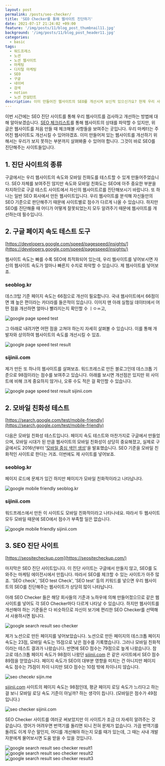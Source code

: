 ```yaml
---
layout: post
permalink: /posts/seo-checker/
title: 'SEO Checker를 통해 웹사이트 진단하기'
date: 2021-07-17 21:24:02 +09:00
feature: '/img/posts/11/blog_post_thumbnail11.jpg'
background: '/img/posts/11/blog_post_header11.jpg'
categories:
  - basic
tags:
  - 워드프레스
  - 노션
  - 노션 웹사이트
  - 마케팅
  - 디지털 마케팅
  - SEO
  - 구글
  - 네이버
  - 검색
  - notion
  - 노션 컨설턴트
description: 이미 만들어진 웹사이트의 SEO를 개선시켜 보신적 있으신가요? 현재 우리 사이트의 SEO는 어느정도 되었고 어떤 개선이 더 필요한지 수치로 파악할 수 있습니다. 구글의 SEO 기준은 매번 바뀌기 때문에 우리 웹사이트와 콘텐트가 최상단을 유지하기 위해서는 웹사이트를 꾸준히 진단하고 개선시켜줄 필요가 있습니다.
---
```

이번 시간에는 SEO 진단 사이트를 통해 우리 웹사이트를 검사하고 개선하는 방법에 대해 알아보겠습니다. [SEO 체크리스트](https://seoblog.kr/posts/seo-checklist/)를 통해 웹사이트의 상태를 파악할 수 있지만, 위 글은 웹사이트를 처음 만들 때 체크해볼 사항들을 보여주는 곳입니다. 우리 마케터는 주어진 웹사이트도 개선시킬 수 있어야겠죠. 이미 만들어져 있는 웹사이트를 개선하기 위해서는 우리가 보지 못하는 부분까지 살펴봐줄 수 있어야 합니다. 그것이 바로 SEO를 진단해주는 사이트들입니다. 

## 1. 진단 사이트의 종류

구글에서는 우리 웹사이트의 속도와 모바일 친화도를 테스트할 수 있게 만들어주었습니다. SEO 자체를 보여주진 않지만 속도와 모바일 친화도는 SEO에 아주 중요한 부분을 차지하므로 구글 테스트 사이트에서 자신의 웹사이트르를 진단해보시기 바랍니다. 또 하나는 일반 SEO 회사에서 만든 웹사이트입니다. 우리 웹사이트를 분석해 자신들만의 SEO 기준으로 판단해주기 때문에 사이트별로 점수가 다르게 나올 수 있습니다. 하지만 SEO를 진단해줄 때 어디가 어떻게 잘못되었는지 모두 알려주기 때문에 웹사이트를 개선하는데 필수입니다.

## 2. 구글 페이지 속도 테스트 도구

[https://developers.google.com/speed/pagespeed/insights/](https://developers.google.com/speed/pagespeed/insights/)

웹사이트 속도는 빠를 수록 SEO에 최적화되어 있는데, 우리 웹사이트를 넣어보시면 자신의 웹사이트 속도가 얼마나 빠른지 수치로 파악할 수 있습니다. 제 웹사이트를 넣어보죠.

### seoblog.kr

데스크탑 기준 페이지 속도는 66점으로 개선이 필요합니다. 국내 웹사이트에서 66점이면 꽤 높은 편이라는 카더라를 들은적이 있습니다. 이미지 맨 아래 실험실 데이터에서 어떤 점을 개선하면 얼마나 빨라지는지 확인할 수 ㅣㅇㅆ고, 

![google page speed test](/img/posts/11/01.png)

그 아래로 내려가면 어떤 점을 고쳐야 하는지 자세히 살펴볼 수 있습니다. 이를 통해 개발자와 상의하여 웹사이트의 속도를 개선시킬 수 있죠.

![google page speed test result](/img/posts/11/02.png)

### sijinii.com

제가 만든 또 하나의 웹사이트를 살펴보죠. 워드프레스로 만든 블로그인데 데스크톱 기준으로 98점이라는 점수를 보여주고 있습니다. 아래를 보시면 개선점은 있지만 위 사이트에 비해 크게 중요하지 않거나, 오류 수도 적은 걸 확인할 수 있습니다. 

![google page speed test result sijinii.com](/img/posts/11/03.png)

## 2. 모바일 친화성 테스트

[https://search.google.com/test/mobile-friendly](https://search.google.com/test/mobile-friendly)

다음은 모바일 친화성 테스트입니다. 페이지 속도 테스트와 마찬가지로 구글에서 만들었으며, 모바일 시대가 된 만큼 웹사이트의 모바일 친화성이 상당히 중요해졌고, 실제로 구글에서도 2016년부터 '[모바일 중심 색인 생성](https://developers.google.com/search/blog/2016/11/mobile-first-indexing)'을 발표했습니다. SEO 기준을 모바일 친화적인 사이트로 한다는 거죠. 이번에도 제 사이트를 넣어보죠.

### seoblog.kr

페이지 로드에 문제가 있긴 하지만 페이지가 모바일 친화적이라고 나타납니다. 

![google mobile friendly seoblog.kr](/img/posts/11/04.png)

### sijinii.com

워드프레스에서 만든 이 사이트도 모바일 친화적이라고 나타나네요. 따라서 두 웹사이트 모두 모바일 때문에 SEO에서 점수가 부족할 일은 없습니다.

![google mobile friendly sijinii.com](/img/posts/11/05.png)

## 3. SEO 진단 사이트

[https://seositecheckup.com](https://seositecheckup.com/)

마지막은 SEO 진단 사이트입니다. 이 진단 사이트는 구글에서 만들지 않고, SEO를 도와주는 마케팅 에이전시에서 만듭니다. 따라서 SEO를 체크할 수 있는 사이트가 아주 많죠. 'SEO check', 'SEO test Check', 'SEO test' 등의 키워드를 넣으면 우리 웹사이트의 SEO를 진단해주는 웹사이트가 상당히 많이 나타납니다. 

아래 SEO Checker 들은 해당 회사들의 기준과 노하우에 의해 만들어졌으므로 같은 웹사이트를 넣어도 각 SEO Checker마다 다르게 나타날 수 있습니다. 하지만 웹사이트를 개선해야 하는 기준들은 다 비슷하므로 자신이 보기에 편리한 SEO Checker를 선택해서 사용하시면 됩니다.

![google search result seo checker](/img/posts/11/06.png)

제가 노션으로 만든 페이지를 넣어보았습니다. 노션으로 만든 페이지의 데스크톱 페이지 속도는 23점, 모바일 속도는 15점으로 낮은 점수를 기록했습니다. 그러나 모바일 친화적이라는 테스트 결과가 나왔습니다. 반면에 SEO 점수는 79점으로 높게 나왔습니다. 참고로 데스크톱 페이지 속도가 98점이 나왔던 [sijinii.com](http://sijinii.com) 은 같은 사이트에서 SEO 점수 89점을 얻었습니다. 페이지 속도가 SEO의 대부분 영향을 미치는 건 아니지만 페이지 속도 점수는 75점이 차이 나지만 SEO 점수는 10점 밖에 차이나지 않습니다.

![seo checekr sijin.me](/img/posts/11/07.png)

[sijinii.com](http://sijinii.com) 사이트의 페이지 속도는 98점인데, 평균 페이지 로딩 속도가 느리다고 하는 걸 보니 모바일 로딩 속도 기준이 아닐까? 하는 생각이 듭니다. (모바일은 점수가 49점입니다.)

![seo checker sijinii.com](/img/posts/11/08.png)

SEO Checker 사이트를 여러곳 써보았지만 이 사이트가 조금 더 자세히 알려주는 것 같습니다. 영어가 어려우면 번역기를 돌리면 되니 전혀 문제가 없습니다. 가끔 번역기를 돌려도 이게 무슨 말인지, 어디를 개선해야 하는지 모를 때가 있는데, 그 때는 사내 개발자분에게 물어보시면 도움 받을 수 있을 것입니다.

![google search result seo checker result1](/img/posts/11/09.png)
![google search result seo checker result2](/img/posts/11/10.png)
![google search result seo checker result3](/img/posts/11/11.png)
